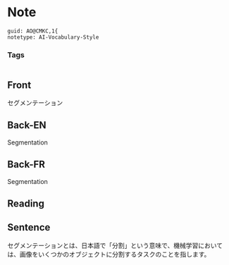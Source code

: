 # Note
```
guid: AO@CMKC,1{
notetype: AI-Vocabulary-Style
```

### Tags
```
```

## Front
セグメンテーション

## Back-EN
Segmentation

## Back-FR
Segmentation

## Reading


## Sentence
セグメンテーションとは、日本語で「分割」という意味で、機械学習においては、画像をいくつかのオブジェクトに分割するタスクのことを指します。

